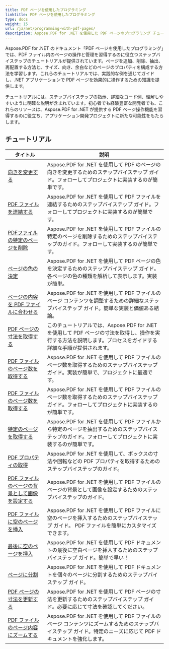 ```yaml
---
title: PDF ページを使用したプログラミング
linktitle: PDF ページを使用したプログラミング
type: docs
weight: 15
url: /ja/net/programming-with-pdf-pages/
description: Aspose.PDF for .NET を使用した PDF ページのプログラミング チュートリアルを確認してください。 PDF ファイルのページを操作およびカスタマイズする方法を学びます。
---
```

Aspose.PDF for .NET のドキュメント「PDF ページを使用したプログラミング」では、PDF ファイル内のページの操作と管理を習得するのに役立つステップバイステップのチュートリアルが提供されています。ページを追加、削除、抽出、再配置する方法と、サイズ、向き、余白などのページのプロパティを構成する方法を学習します。これらのチュートリアルでは、実践的な例を通じてガイドし、.NET アプリケーションで PDF ページを効果的に操作するための知識を提供します。

チュートリアルには、ステップバイステップの指示、詳細なコード例、理解しやすいように明確な説明が含まれています。初心者でも経験豊富な開発者でも、これらのリソースは、Aspose.PDF for .NET が提供する PDF ページ操作機能を習得するのに役立ち、アプリケーション開発プロジェクトに新たな可能性をもたらします。

## チュートリアル
| タイトル | 説明 |
| --- | --- | 
| [向きを変更する](./change-orientation/) | Aspose.PDF for .NET を使用して PDF のページの向きを変更するためのステップバイステップ ガイド。フォローしてプロジェクトに実装するのが簡単です。 |  
| [PDF ファイルを連結する](./concatenate-pdf-files/) | Aspose.PDF for .NET を使用して PDF ファイルを連結するためのステップバイステップ ガイド。フォローしてプロジェクトに実装するのが簡単です。 |  
| [PDFファイルの特定のページを削除](./delete-particular-page/) | Aspose.PDF for .NET を使用して PDF ファイルの特定のページを削除するためのステップバイステップのガイド。フォローして実装するのが簡単です。 |  
| [ページの色の決定](./determine-page-color/) | Aspose.PDF for .NET を使用して PDF ページの色を決定するためのステップバイステップ ガイド。各ページの色の種類を解析して表示します。実装が簡単。 |  
| [ページの内容を PDF ファイルに合わせる](./fit-page-contents/) | Aspose.PDF for .NET を使用して PDF ファイルのページ コンテンツを調整するための詳細なステップバイステップ ガイド。簡単な実装と価値ある結論。 |  
| [PDF ページの寸法を取得する](./get-dimensions/) | このチュートリアルでは、Aspose.PDF for .NET を使用して PDF ページの寸法を取得し、操作を実行する方法を説明します。プロセスをガイドする詳細な手順が提供されます。 |  
| [PDF ファイルのページ数を取得する](./get-number-of-pages/) | Aspose.PDF for .NET を使用して PDF ファイルのページ数を取得するためのステップバイステップ ガイド。実装が簡単で、プロジェクトに最適です。 |  
| [PDF ファイルのページ数を取得する](./get-page-count/) | Aspose.PDF for .NET を使用して PDF ファイルのページ数を取得するためのステップバイステップ ガイド。フォローしてプロジェクトに実装するのが簡単です。 |  
| [特定のページを取得する](./get-particular-page/) | Aspose.PDF for .NET を使用して PDF ファイルから特定のページを抽出するためのステップバイステップのガイド。フォローしてプロジェクトに実装するのが簡単です。 |  
| [PDF プロパティの取得](./get-properties/) | Aspose.PDF for .NET を使用して、ボックスの寸法や回転などの PDF プロパティを取得するためのステップバイステップのガイド。 |  
| [PDF ファイルのページの背景として画像を設定する](./image-as-background/) | Aspose.PDF for .NET を使用して PDF ファイルのページの背景として画像を設定するためのステップバイステップのガイド。 |  
| [PDF ファイルに空のページを挿入](./insert-empty-page/) | Aspose.PDF for .NET を使用して PDF ファイルに空のページを挿入するためのステップバイステップ ガイド。 PDF ファイルを簡単にカスタマイズできます。 |  
| [最後に空のページを挿入](./insert-empty-page-at-end/) | Aspose.PDF for .NET を使用して PDF ドキュメントの最後に空白ページを挿入するためのステップバイステップ ガイド。簡単で早い！ |  
| [ページに分割](./split-to-pages/) | Aspose.PDF for .NET を使用して PDF ドキュメントを個々のページに分割するためのステップバイステップ ガイド。 |  
| [PDF ページの寸法を更新する](./update-dimensions/) | Aspose.PDF for .NET を使用して PDF ページの寸法を更新するためのステップバイステップ ガイド。必要に応じて寸法を確認してください。 |  
| [PDF ファイルのページ内容にズームする](./zoom-to-page-contents/) | Aspose.PDF for .NET を使用して PDF ファイルのページ コンテンツにズームするためのステップバイステップ ガイド。特定のニーズに応じて PDF ドキュメントを強化します。 |  
